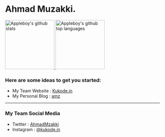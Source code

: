 
# Ahmad Muzakki. 

<a href="https://github.com/appleboy">
  <img height="160em" src="https://github-readme-stats.vercel.app/api?username=amuzakki&show_icons=true&theme=algolia&count_private=true" alt="Appleboy's github stats" />
  <img height="160em" src="https://github-readme-stats.vercel.app/api/top-langs/?username=amuzakki&theme=algolia&layout=compact" alt="Appleboy's github top languages" />
</a>
<br/>

<!-- <img src="https://github-readme-stats.vercel.app/api?username=amuzakki&show_icons=true&hide_border=true&include_all_commits=true&theme=algolia" alt="Stats" width="440" align="right">-->


### Here are some ideas to get you started:

- My Team Website : [Kukode.in](https://kukode.in)
- My Personal Blog : [amz](https://amz.my.id)

<hr>

### My Team Social Media



- Twitter : [AhmadMzakki](https://twitter.com/ahmadmzakki)
- Instagram : [@kukode.in](https://www.instagram.com/kukode.in)
